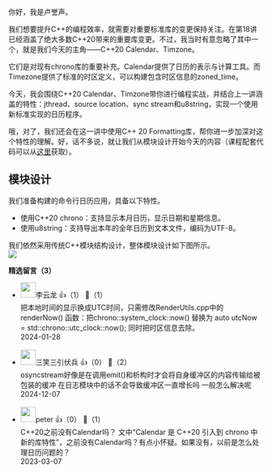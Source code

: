 你好，我是卢誉声。

我们想要提升C++的编程效率，就需要对重要标准库的变更保持关注。在第18讲已经涵盖了绝大多数C++20带来的重要库变更。不过，我当时有意忽略了其中一个，就是我们今天的主角——C++20 Calendar、Timzone。

它们是对现有chrono库的重要补充。Calendar提供了日历的表示与计算工具。而Timezone提供了标准的时区定义，可以构建包含时区信息的zoned\_time。

今天，我会围绕C++20 Calendar、Timzone带你进行编程实战，并结合上一讲涵盖的特性：jthread、source location、sync stream和u8string，实现一个使用新标准实现的日历程序。

哦，对了，我们还会在这一讲中使用C++ 20 Formatting库，帮你进一步加深对这个特性的理解。好，话不多说，就让我们从模块设计开始今天的内容（课程配套代码可以从[这里](https://github.com/samblg/cpp20-plus-indepth)获取）。

## 模块设计

我们准备构建的命令行日历应用，具备以下特性。

- 使用C++20 chrono：支持显示本月日历，显示日期和星期信息。
- 使用u8string：支持导出本年的全年日历到文本文件，编码为UTF-8。

我们依然采用传统C++模块结构设计，整体模块设计如下图所示。  
![](https://static001.geekbang.org/resource/image/78/25/78e7e0c75ed186253b7d5cbb3a60db25.jpg?wh=2900x1682)
<div><strong>精选留言（3）</strong></div><ul>
<li><img src="https://static001.geekbang.org/account/avatar/00/30/db/86/51ec4c41.jpg" width="30px"><span>李云龙</span> 👍（1） 💬（1）<div>把本地时间的显示换成UTC时间，只需修改RenderUtils.cpp中的 renderNow() 函数：把chrono::system_clock::now() 替换为 auto utcNow = std::chrono::utc_clock::now(); 同时把时区信息去除。</div>2024-01-28</li><br/><li><img src="https://static001.geekbang.org/account/avatar/00/39/be/e8/878aa74f.jpg" width="30px"><span>三笑三引伏兵</span> 👍（0） 💬（2）<div>osyncstream好像是在调用emit()和析构时才会将自身缓冲区的内容传输给被包装的缓冲  在日志模块中的话不会导致缓冲区一直增长吗
一般怎么解决呢</div>2024-12-07</li><br/><li><img src="https://static001.geekbang.org/account/avatar/00/10/25/87/f3a69d1b.jpg" width="30px"><span>peter</span> 👍（0） 💬（1）<div>C++20之前没有Calendar吗？
文中“Calendar 是 C++20 引入到 chrono 中新的库特性”，之前没有Calendar吗？有点小怀疑。如果没有，以前是怎么处理日历问题的？</div>2023-03-07</li><br/>
</ul>